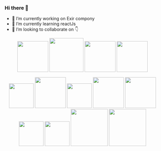 ### Hi there 👋

<!--
**hassanKhademi/hassanKhademi** is a ✨ _special_ ✨ repository because its `README.md` (this file) appears on your GitHub profile.

Here are some ideas to get you started:

- 🔭 I’m currently working on Exir compony...
- 🌱 I’m currently learning ...
- 👯 I’m looking to collaborate on ...
- 🤔 I’m looking for help with ...
- 💬 Ask me about ...
- 📫 How to reach me: ...
- 😄 Pronouns: ...
- ⚡ Fun fact: ...
-->

- 🔭 I’m currently working on Exir compony
- 🌱 I’m currently learning reactJs
- 👯 I’m looking to collaborate on 👇

<p align="center">
 <img src="https://upload.wikimedia.org/wikipedia/commons/thumb/d/d9/Node.js_logo.svg/440px-Node.js_logo.svg.png" width="100" />
 <img src="https://transang.me/content/images/size/w2000/2019/11/ExpressJS.png"  width="110"/>
 <img src="https://docs.nestjs.com/assets/logo-small.svg" width="100" /> 
 <img src="https://dotnet.microsoft.com/static/images/redesign/downloads-dot-net-core.svg?v=U_8I9gzFF2Cqi5zUNx-kHJuou_BWNurkhN_kSm3mCmo" width="100" />
</p>

<p align="center" >
<img src="https://upload.wikimedia.org/wikipedia/commons/thumb/9/99/Unofficial_JavaScript_logo_2.svg/197px-Unofficial_JavaScript_logo_2.svg.png" width="80" />
 <img src="https://github.com/angular/angular/raw/master/aio/src/assets/images/logos/angular/angular.png" width="100" />
 <img src="https://upload.wikimedia.org/wikipedia/commons/thumb/4/4c/Typescript_logo_2020.svg/128px-Typescript_logo_2020.svg.png" width="80" />
 <img src="https://upload.wikimedia.org/wikipedia/commons/thumb/9/93/MongoDB_Logo.svg/250px-MongoDB_Logo.svg.png" width="100" />
 <img src="https://upload.wikimedia.org/wikipedia/en/thumb/6/6b/Redis_Logo.svg/400px-Redis_Logo.svg.png" width="100" />
<!--
<img src="https://upload.wikimedia.org/wikipedia/commons/thumb/6/61/HTML5_logo_and_wordmark.svg/240px-HTML5_logo_and_wordmark.svg.png" width="40" />
<img src="https://upload.wikimedia.org/wikipedia/commons/thumb/d/d5/CSS3_logo_and_wordmark.svg/240px-CSS3_logo_and_wordmark.svg.png" width="30" />
-->
 <img src="https://upload.wikimedia.org/wikipedia/commons/thumb/b/b2/Bootstrap_logo.svg/440px-Bootstrap_logo.svg.png" width="80" />
 <img src="https://upload.wikimedia.org/wikipedia/commons/thumb/9/96/Sass_Logo_Color.svg/220px-Sass_Logo_Color.svg.png" width="80" />
 <img src="https://upload.wikimedia.org/wikipedia/commons/thumb/a/a7/React-icon.svg/220px-React-icon.svg.png" width="120" />
 <img src="https://upload.wikimedia.org/wikipedia/commons/thumb/8/8e/Nextjs-logo.svg/220px-Nextjs-logo.svg.png" width="120" />  
 
 <!--read document then read documnet then read document then write code -->
